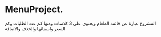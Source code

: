 # MenuProject.
المشروع عبارة عن  قائمة الطعام ويحتوي على 3 كلاسات ومنها كم عدد الطلبات وكم السعر واسمائها 
والحذف والاضافة
